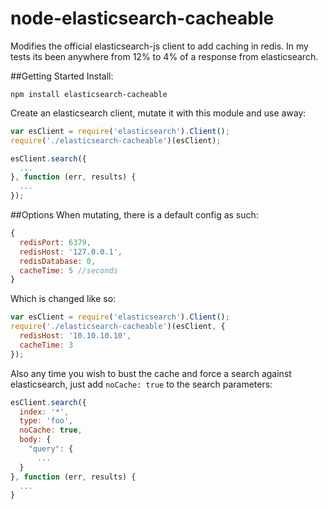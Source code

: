 # node-elasticsearch-cacheable

Modifies the official elasticsearch-js client to add caching in redis.
In my tests its been anywhere from 12% to 4% of a response from elasticsearch.

##Getting Started
Install:
```
npm install elasticsearch-cacheable
```

Create an elasticsearch client, mutate it with this module and use away:
```javascript
var esClient = require('elasticsearch').Client();
require('./elasticsearch-cacheable')(esClient);

esClient.search({
  ...
}, function (err, results) {
  ...
});
```

##Options
When mutating, there is a default config as such:
```javascript
{
  redisPort: 6379,
  redisHost: '127.0.0.1',
  redisDatabase: 0,
  cacheTime: 5 //seconds
}
```
Which is changed like so:

```javascript
var esClient = require('elasticsearch').Client();
require('./elasticsearch-cacheable')(esClient, {
  redisHost: '10.10.10.10',
  cacheTime: 3
});
```

Also any time you wish to bust the cache and force a search against elasticsearch, just add ```noCache: true``` to the search parameters:

```javascript
esClient.search({
  index: '*',
  type: 'foo',
  noCache: true,
  body: {
    "query": {
      ...
  }
}, function (err, results) {
  ...
}
```
